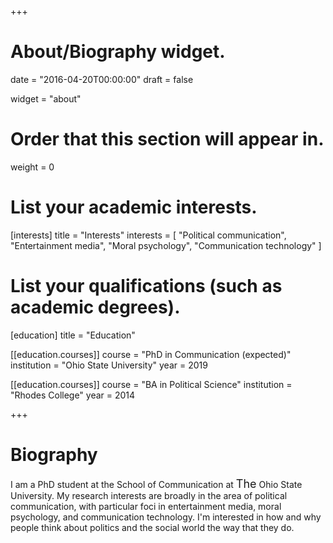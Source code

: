 +++
# About/Biography widget.

date = "2016-04-20T00:00:00"
draft = false

widget = "about"

# Order that this section will appear in.
weight = 0

# List your academic interests.
[interests]
  title = "Interests"
  interests = [
    "Political communication",
    "Entertainment media",
    "Moral psychology",
    "Communication technology"
  ]

# List your qualifications (such as academic degrees).
[education]
  title = "Education"

[[education.courses]]
  course = "PhD in Communication (expected)"
  institution = "Ohio State University"
  year = 2019

[[education.courses]]
  course = "BA in Political Science"
  institution = "Rhodes College"
  year = 2014
 
+++

# Biography

I am a PhD student at the School of Communication at <font size=4>The</font> Ohio State University. My research interests are broadly in the area of political communication, with particular foci in entertainment media, moral psychology, and communication technology. I'm interested in how and why people think about politics and the social world the way that they do.
